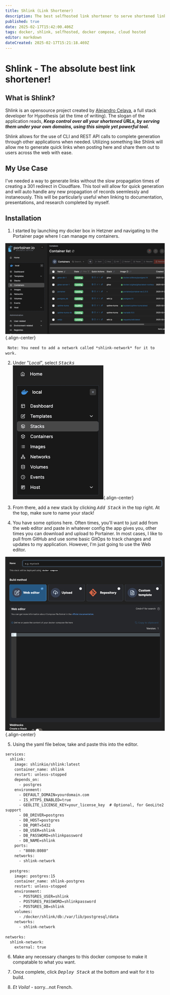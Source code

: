 ```yaml
---
title: Shlink (Link Shortener)
description: The best selfhosted link shortener to serve shortened links to users.
published: true
date: 2025-02-17T15:42:00.406Z
tags: docker, shlink, selfhosted, docker compose, cloud hosted
editor: markdown
dateCreated: 2025-02-17T15:21:18.469Z
---
```


# Shlink - The absolute best link shortener!



## What is Shlink?
Shlink is an opensource project created by [Alejandro Celaya](https://github.com/acelaya), a full stack developer for Hypothesis (at the time of writing). The slogan of the application reads, ***Keep control over all your shortened URLs, by serving them under your own domains, using this simple yet powerful tool.*** 

Shlink allows for the use of CLI and REST API calls to complete generation through other applications when needed. Utilizing something like Shlink will allow me to generate quick links when posting here and share them out to users across the web with ease.

## My Use Case

I've needed a way to generate links without the slow propagation times of creating a 301 redirect in Cloudflare. This tool will allow for quick generation and will auto handle any new propagation of records seemlessly and instaneously. This will be particularly useful when linking to documentation, presentations, and research completed by myself.

## Installation

1. I started by launching my docker box in Hetzner and navigating to the Portainer page where I can manage my containers.

![screenshot_2025-02-17_at_10.07.53.png](/assets/screenshot_2025-02-17_at_10.07.53.png){.align-center}

` Note: You need to add a network called *shlink-network* for it to work.` 

2. Under "*Local*", select <kbd>*Stacks*</kbd>
![screenshot_2025-02-17_at_10.10.11.png](/assets/screenshot_2025-02-17_at_10.10.11.png){.align-center}

3. From there, add a new stack by clicking <kbd>*Add Stack*</kbd> in the top right. At the top, make sure to name your stack!

4. You have some options here. Often times, you'll want to just add from the web editor and paste in whatever config the app gives you, other times you can download and upload to Portainer. In most cases, I like to pull from GitHub and use some basic GitOps to track changes and updates to my application. However, I'm just going to use the Web editor.

![image.png](/assets/image.png){.align-center}

5. Using the yaml file below, take and paste this into the editor.

```
services:
  shlink:
    image: shlinkio/shlink:latest
    container_name: shlink
    restart: unless-stopped
    depends_on:
      - postgres
    environment:
      - DEFAULT_DOMAIN=yourdomain.com
      - IS_HTTPS_ENABLED=true
      - GEOLITE_LICENSE_KEY=your_license_key  # Optional, for GeoLite2 support
      - DB_DRIVER=postgres
      - DB_HOST=postgres
      - DB_PORT=5432
      - DB_USER=shlink
      - DB_PASSWORD=shlinkpassword
      - DB_NAME=shlink
    ports:
      - "8080:8080"
    networks:
      - shlink-network

  postgres:
    image: postgres:15
    container_name: shlink-postgres
    restart: unless-stopped
    environment:
      - POSTGRES_USER=shlink
      - POSTGRES_PASSWORD=shlinkpassword
      - POSTGRES_DB=shlink
    volumes:
      - /docker/shlink/db:/var/lib/postgresql/data
    networks:
      - shlink-network

networks:
  shlink-network:
  	external: true
```

6. Make any necessary changes to this docker compose to make it compatable to what you want.

7. Once complete, click <kbd>*Deploy Stack*</kbd> at the bottom and wait for it to build.

8. *Et Voila!* - sorry...not French.